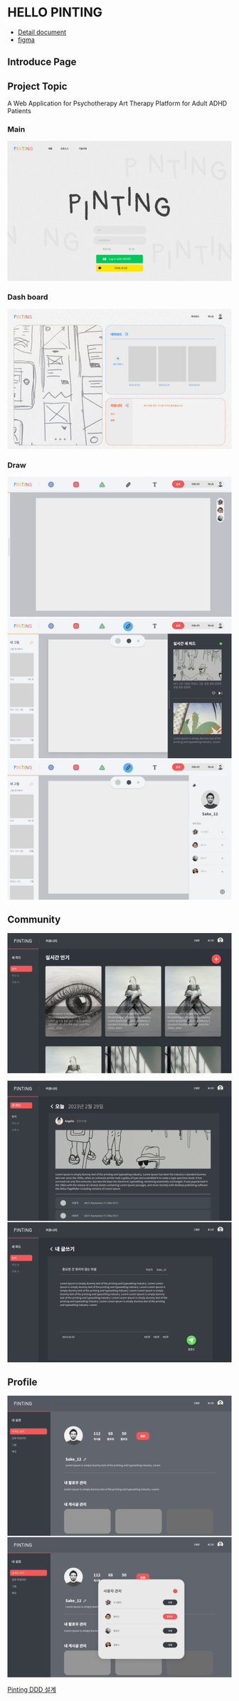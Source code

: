# HELLO PINTING
* [Detail document](https://42-pinting.github.io/.github/)
* [figma](https://www.figma.com/design/E7c82X5rD41IoxZFSSW8XV/Pinting?node-id=229-1114)

## Introduce Page

## Project Topic
A Web Application for Psychotherapy Art Therapy Platform for Adult ADHD Patients

### Main

![main page](https://github.com/42-PINTING/.github/blob/main/PintingPageImg/mainPage.png?raw=true)

### Dash board

![dashboard](https://github.com/42-PINTING/.github/blob/main/PintingPageImg/dashboardPage.png?raw=true)

### Draw

![draw page](https://github.com/42-PINTING/.github/blob/main/PintingPageImg/drawingPage.png?raw=true)
![feed function](https://github.com/42-PINTING/.github/blob/main/PintingPageImg/drawingFunction.png?raw=true)
![friend function](https://github.com/42-PINTING/.github/blob/main/PintingPageImg/drawingFriendPage.png?raw=true)

## Community

![community](https://github.com/42-PINTING/.github/blob/main/PintingPageImg/communityPage.png?raw=true)

![feed](https://github.com/42-PINTING/.github/blob/main/PintingPageImg/communityFeed.png?raw=true)
![writing](https://github.com/42-PINTING/.github/blob/main/PintingPageImg/communityWritingPage.png?raw=true)

## Profile

![profile](https://github.com/42-PINTING/.github/blob/main/PintingPageImg/profilePage.png?raw=true)
![frofile](https://github.com/42-PINTING/.github/blob/main/PintingPageImg/profileFriend.png?raw=true)

[Pinting DDD 설계](https://github.com/42-PINTING/.github/wiki/Pinting-DDD-%EC%84%A4%EA%B3%84-%EA%B3%BC%EC%A0%95)
<!--
🙋‍♀️ 짧은 소개 - 여러분의 조직은 무엇에 대한 것인가요?
여러분의 조직이 무엇을 하고, 어떤 목표나 비전을 가지고 있는지에 대한 간략한 설명입니다. 조직의 핵심 가치와 임무를 공유하여 사람들이 여러분의 조직에 대해 더 잘 이해할 수 있게 합니다.

🌈 기여 지침 - 커뮤니티는 어떻게 참여할 수 있나요?
커뮤니티 구성원이 여러분의 프로젝트에 어떻게 기여할 수 있는지에 대한 지침입니다. 이는 버그 신고, 기능 제안, 코드 기여 등 다양한 방법을 포함할 수 있습니다. 또한, 기여 과정이 원활하게 진행될 수 있도록 필요한 절차나 규칙을 명시합니다.

👩‍💻 유용한 자료 - 커뮤니티는 어디에서 여러분의 문서를 찾을 수 있나요? 커뮤니티가 알아야 할 다른 것은 무엇인가요?
프로젝트 문서, 시작 가이드, 개발자 가이드 등 커뮤니티 구성원이 참고할 수 있는 유용한 자료들의 위치를 안내합니다. 이외에도 커뮤니티 구성원이 알아두어야 할 중요한 정보나 팁을 공유합니다.

🍿 재미있는 사실 - 여러분의 팀은 아침에 무엇을 먹나요?
팀 문화나 멤버들 사이의 재미있는 사실을 공유하는 것입니다. 예를 들어, 팀원들이 아침 식사로 선호하는 음식이나, 팀 내에서 유명한 간식 등을 소개할 수 있습니다. 이는 팀의 분위기를 좀 더 친근하게 만들어 줍니다.
-->


